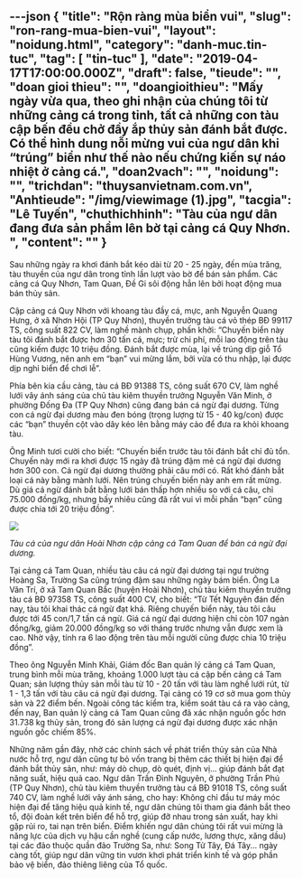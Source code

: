 ---json
{
    "title": "Rộn ràng mùa biển vui",
    "slug": "ron-rang-mua-bien-vui",
    "layout": "noidung.html",
    "category": "danh-muc.tin-tuc",
    "tag": [
        "tin-tuc"
    ],
    "date": "2019-04-17T17:00:00.000Z",
    "draft": false,
    "tieude": "",
    "doan gioi thieu": "",
    "doangioithieu": "Mấy ngày vừa qua, theo ghi nhận của chúng tôi từ những cảng cá trong tỉnh, tất cả những con tàu cập bến đều chở đầy ắp thủy sản đánh bắt được. Có thể hình dung nỗi mừng vui của ngư dân khi “trúng” biển như thế nào nếu chứng kiến sự náo nhiệt ở cảng cá.",
    "doan2vach": "",
    "noidung": "",
    "trichdan": "thuysanvietnam.com.vn",
    "Anhtieude": "/img/viewimage (1).jpg",
    "tacgia": "Lê Tuyến",
    "chuthichhinh": "Tàu của ngư dân đang đưa sản phẩm lên bờ tại cảng cá Quy Nhơn. ",
    "__content__": ""
}
---
<p>Sau những ng&agrave;y ra khơi đ&aacute;nh bắt k&eacute;o d&agrave;i từ 20 - 25 ng&agrave;y, đến m&ugrave;a trăng, t&agrave;u thuyền của ngư d&acirc;n trong tỉnh lần lượt v&agrave;o bờ để b&aacute;n sản phẩm. C&aacute;c cảng c&aacute; Quy Nhơn, Tam Quan, Đề Gi s&ocirc;i động hẳn l&ecirc;n bởi hoạt động mua b&aacute;n thủy sản.</p>

<p>Cập cảng c&aacute; Quy Nhơn với khoang t&agrave;u đầy c&aacute;, mực, anh Nguyễn Quang Hưng, ở x&atilde; Nhơn Hội (TP Quy Nhơn), thuyền trưởng t&agrave;u c&aacute; vỏ th&eacute;p BĐ 99117 TS, c&ocirc;ng suất 822 CV, l&agrave;m nghề m&agrave;nh chụp, phấn khởi: &ldquo;Chuyến biển n&agrave;y t&agrave;u t&ocirc;i đ&aacute;nh bắt được hơn 30 tấn c&aacute;, mực; trừ chi ph&iacute;, mỗi lao động tr&ecirc;n t&agrave;u cũng kiếm được 10 triệu đồng. Đ&aacute;nh bắt được m&ugrave;a, lại về tr&uacute;ng dịp giỗ Tổ H&ugrave;ng Vương, n&ecirc;n anh em &ldquo;bạn&rdquo; vui mừng lắm, bởi vừa c&oacute; thu nhập, lại được dịp nghỉ biển để chơi lễ&rdquo;.</p>

<p>Ph&iacute;a b&ecirc;n kia cầu cảng, t&agrave;u c&aacute; BĐ 91388 TS, c&ocirc;ng suất 670 CV, l&agrave;m nghề lưới v&acirc;y &aacute;nh s&aacute;ng của chủ t&agrave;u ki&ecirc;m thuyền trưởng Nguyễn Văn Minh, ở phường Đống Đa (TP Quy Nhơn) cũng đang b&aacute;n c&aacute; ngừ đại dương. Từng con c&aacute; ngừ đại dương m&agrave;u đen b&oacute;ng (trọng lượng từ 15 - 40 kg/con) được c&aacute;c &ldquo;bạn&rdquo; thuyền cột v&agrave;o d&acirc;y k&eacute;o l&ecirc;n bằng m&aacute;y cảo để đưa ra khỏi khoang t&agrave;u.</p>

<p>&Ocirc;ng Minh tươi cười cho biết: &ldquo;Chuyến biển trước t&agrave;u t&ocirc;i đ&aacute;nh bắt chỉ đủ tổn. Chuyến n&agrave;y mới ra khơi được 15 ng&agrave;y đ&atilde; tr&uacute;ng đậm mẻ c&aacute; ngừ đại dương hơn 300 con. C&aacute; ngừ đại dương thường phải c&acirc;u mới c&oacute;. Rất kh&oacute; đ&aacute;nh bắt loại c&aacute; n&agrave;y bằng m&agrave;nh lưới. N&ecirc;n tr&uacute;ng chuyến biển n&agrave;y anh em rất mừng. D&ugrave; gi&aacute; c&aacute; ngừ đ&aacute;nh bắt bằng lưới b&aacute;n thấp hơn nhiều so với c&aacute; c&acirc;u, chỉ 75.000 đồng/kg, nhưng bấy nhi&ecirc;u cũng đ&atilde; rất vui v&igrave; mỗi phần &ldquo;bạn&rdquo; cũng được chia tới 20 triệu đồng&rdquo;.</p>

<p><img src="http://www.baobinhdinh.com.vn/viewimage.aspx?imgid=109830" /></p>

<p><em>T&agrave;u c&aacute; của ngư d&acirc;n Ho&agrave;i Nhơn cập cảng c&aacute; Tam Quan để b&aacute;n c&aacute; ngừ đại dương.&nbsp;</em></p>

<p>Tại cảng c&aacute; Tam Quan, nhiều t&agrave;u c&acirc;u c&aacute; ngừ đại dương tại ngư trường Ho&agrave;ng Sa, Trường Sa cũng tr&uacute;ng đậm sau những ng&agrave;y b&aacute;m biển. &Ocirc;ng La Văn Tr&iacute;, ở x&atilde; Tam Quan Bắc (huyện Ho&agrave;i Nhơn), chủ t&agrave;u ki&ecirc;m thuyền trưởng t&agrave;u c&aacute; BĐ 97358 TS, c&ocirc;ng suất 400 CV, cho biết: &ldquo;Từ Tết Nguy&ecirc;n đ&aacute;n đến nay, t&agrave;u t&ocirc;i khai th&aacute;c c&aacute; ngừ đạt kh&aacute;. Ri&ecirc;ng chuyến biển n&agrave;y, t&agrave;u t&ocirc;i c&acirc;u được tới 45 con/1,7 tấn c&aacute; ngừ. Gi&aacute; c&aacute; ngừ đại dương hiện chỉ c&ograve;n 107 ng&agrave;n đồng/kg, giảm 20.000 đồng/kg so với th&aacute;ng trước nhưng vẫn được xem l&agrave; cao. Nhờ vậy, t&iacute;nh ra 6 lao động tr&ecirc;n t&agrave;u mỗi người cũng được chia 10 triệu đồng&rdquo;.</p>

<p>Theo &ocirc;ng Nguyễn Minh Khải, Gi&aacute;m đốc Ban quản l&yacute; cảng c&aacute; Tam Quan, trung b&igrave;nh mỗi m&ugrave;a trăng, khoảng 1.000 lượt t&agrave;u c&aacute; cập bến cảng c&aacute; Tam Quan; sản lượng thủy sản mỗi t&agrave;u từ 10 - 20 tấn với t&agrave;u l&agrave;m nghề lưới r&uacute;t, từ 1 - 1,3 tấn với t&agrave;u c&acirc;u c&aacute; ngừ đại dương. Tại cảng c&oacute; 19 cơ sở mua gom thủy sản v&agrave; 22 điểm bến. Ngo&agrave;i c&ocirc;ng t&aacute;c kiểm tra, kiểm so&aacute;t t&agrave;u c&aacute; ra v&agrave;o cảng, đến nay, Ban quản l&yacute; cảng c&aacute; Tam Quan cũng đ&atilde; x&aacute;c nhận nguồn gốc hơn 31.738 kg thủy sản, trong đ&oacute; sản lượng c&aacute; ngừ đại dương được x&aacute;c nhận nguồn gốc chiếm 85%.</p>

<p>Những năm gần đ&acirc;y, nhờ c&aacute;c ch&iacute;nh s&aacute;ch về ph&aacute;t triển thủy sản của Nh&agrave; nước hỗ trợ, ngư d&acirc;n cũng tự bỏ vốn trang bị th&ecirc;m c&aacute;c thiết bị hiện đại để đ&aacute;nh bắt thủy sản, như: m&aacute;y d&ograve; chụp, d&ograve; qu&eacute;t, định vị... gi&uacute;p đ&aacute;nh bắt đạt năng suất, hiệu quả cao. Ngư d&acirc;n Trần Đ&igrave;nh Nguy&ecirc;n, ở phường Trần Ph&uacute; (TP Quy Nhơn), chủ t&agrave;u ki&ecirc;m thuyền trưởng t&agrave;u c&aacute; BĐ 91018 TS, c&ocirc;ng suất 740 CV, l&agrave;m nghề lưới v&acirc;y &aacute;nh s&aacute;ng, cho hay: Kh&ocirc;ng chỉ đầu tư m&aacute;y m&oacute;c hiện đại để tăng hiệu quả kinh tế, ngư d&acirc;n ch&uacute;ng t&ocirc;i tham gia đ&aacute;nh bắt theo tổ, đội đo&agrave;n kết tr&ecirc;n biển để hỗ trợ, gi&uacute;p đỡ nhau trong sản xuất, hay khi gặp rủi ro, tai nạn tr&ecirc;n biển. Điểm khiến ngư d&acirc;n ch&uacute;ng t&ocirc;i rất vui mừng l&agrave; năng lực của dịch vụ hậu cần nghề (cung cấp nước, lương thực, xăng dầu) tại c&aacute;c đảo thuộc quần đảo Trường Sa, như: Song Tử T&acirc;y, Đ&aacute; T&acirc;y... ng&agrave;y c&agrave;ng tốt, gi&uacute;p ngư d&acirc;n vững tin vươn khơi ph&aacute;t triển kinh tế v&agrave; g&oacute;p phần bảo vệ biển, đảo thi&ecirc;ng li&ecirc;ng của Tổ quốc.</p>
